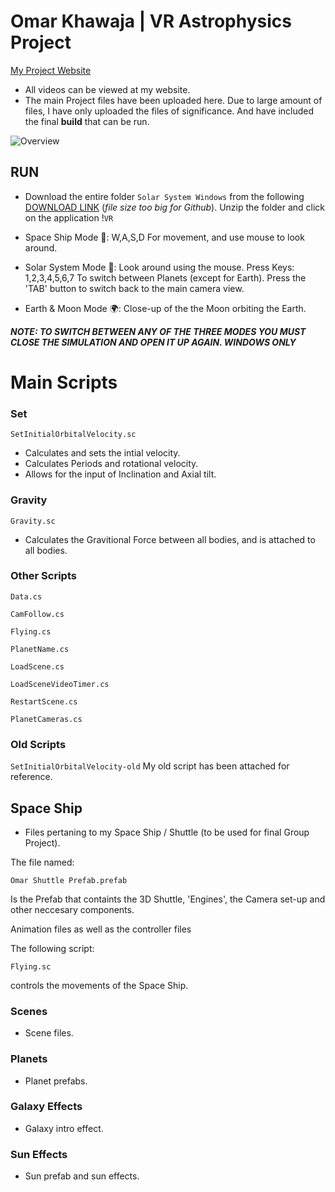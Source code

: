# **Omar Khawaja** | VR Astrophysics Project

[My Project Website](https://omarprojects.weebly.com/)

* All videos can be viewed at my website. 
* The main Project files have been uploaded here. Due to large amount of files, 
 I have only uploaded the files of significance. And have included the final **build** that can be run. 

![Overview](https://i.imgur.com/TeWGkE0.jpg "")

## RUN 
* Download the entire folder ```Solar System Windows```
from the following [DOWNLOAD LINK](https://drive.google.com/file/d/1DHoBQy4NioiSTVh8YJQKr00FxY5Akgfu/view?usp=sharing)
(*file size too big for Github*).
Unzip the folder and click on the application !```VR```


* Space Ship Mode :rocket::
 W,A,S,D For movement, and use mouse to look around. 

* Solar System Mode 🌌:
Look around using the mouse.
Press Keys: 1,2,3,4,5,6,7 
To switch between Planets (except for Earth). 
Press the 'TAB' button to switch back to the main camera view. 

* Earth & Moon Mode :earth_africa::
Close-up of the the Moon orbiting the Earth. 

***NOTE: TO SWITCH BETWEEN ANY OF THE THREE MODES YOU MUST CLOSE THE SIMULATION AND OPEN IT UP AGAIN. WINDOWS ONLY***
 
 
# Main Scripts
### Set

```
SetInitialOrbitalVelocity.sc
``` 

* Calculates and sets the intial velocity. 
* Calculates Periods and rotational velocity.
* Allows for the input of Inclination and Axial tilt. 


### Gravity 

```
Gravity.sc
``` 
* Calculates the Gravitional Force between all bodies, and is attached to all bodies. 

### Other Scripts
```Data.cs```

```CamFollow.cs```

```Flying.cs```

```PlanetName.cs```

```LoadScene.cs```

```LoadSceneVideoTimer.cs```

```RestartScene.cs```

```PlanetCameras.cs```

### Old Scripts

```SetInitialOrbitalVelocity-old```
My old script has been attached for reference. 


## Space Ship

* Files pertaning to my Space Ship / Shuttle (to be used for final Group Project). 

The file named:
```
Omar Shuttle Prefab.prefab
```
Is the Prefab that containts the 3D Shuttle, 'Engines', the Camera set-up and other neccesary components. 

Animation files as well as the controller files

The following script:
```
Flying.sc
``` 
controls the movements of the Space Ship.

### Scenes 

* Scene files. 

### Planets

* Planet prefabs. 

### Galaxy Effects

* Galaxy intro effect.

### Sun Effects

* Sun prefab and sun effects. 
